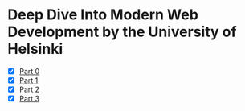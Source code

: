 # Deep Dive Into Modern Web Development by the University of Helsinki

- [x] [Part 0](https://github.com/georgegaibor/gha-readme-update/tree/main/part0)
- [x] [Part 1](https://github.com/georgegaibor/gha-readme-update/tree/main/part1)
- [x] [Part 2](https://github.com/georgegaibor/gha-readme-update/tree/main/part2)
- [x] [Part 3](https://github.com/georgegaibor/gha-readme-update/tree/main/part3)
